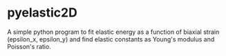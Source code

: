 # pyelastic2D

A simple python program to fit elastic energy as a function of biaxial strain (epsilon_x, epsilon_y) and find elastic constants as Young's modulus and Poisson's ratio.


